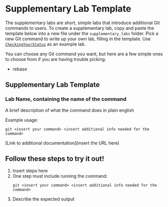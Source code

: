 # Supplementary Lab Template
The supplementary labs are short, simple labs that introduce additional Git commands to users. To create a supplementary lab, copy and paste the template below into a new file under the `supplementary_labs` folder. Pick a new Git command to write up your own lab, filling in the template. Use [`CheckingYourStatus`](CheckingYourStatus.md) as an example lab.

You can choose any Git command you want, but here are a few simple ones to choose from if you are having trouble picking:
- rebase

## Supplementary Lab Template
### Lab Name, containing the name of the command
A brief description of what the command does in plain english

Example usage:
```
git <insert your command> <insert additional info needed for the command>
```

[Link to additional documentation](insert the URL here)

## Follow these steps to try it out!
1. Insert steps here
2. One step must include running the command:
   ```
   git <insert your command> <insert additional info needed for the command>
   ```
3. Describe the expected output




